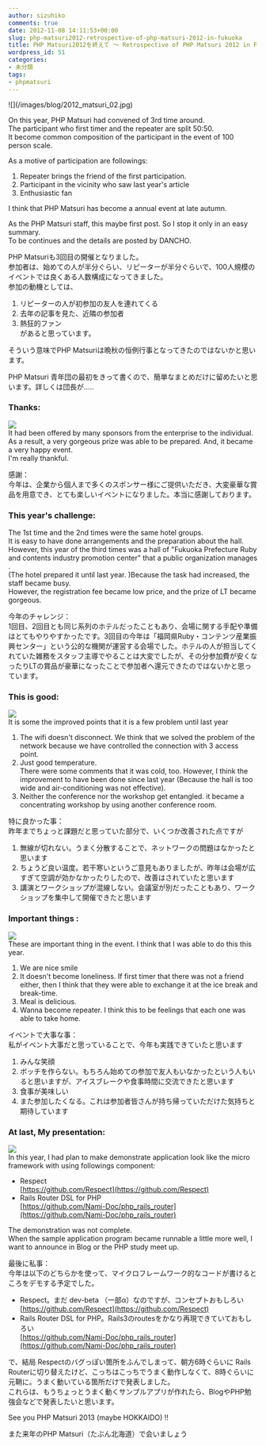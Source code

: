 ```yaml
---
author: sizuhiko
comments: true
date: 2012-11-08 14:11:53+00:00
slug: php-matsuri2012-retrospective-of-php-matsuri-2012-in-fukuoka
title: PHP Matsuri2012を終えて 〜 Retrospective of PHP Matsuri 2012 in Fukuoka
wordpress_id: 51
categories:
- 未分類
tags:
- phpmatsuri
---
```


<!-- more -->![](/images/blog/2012_matsuri_02.jpg)   
On this year, PHP Matsuri had convened of 3rd time around.   
The participant who first timer and the repeater are split 50:50.  
It become common composition of the participant in the event of 100 person scale.   
  
As a motive of participation are followings:  
1. Repeater brings the friend of the first participation.   
2. Participant in the vicinity who saw last year's article  
3. Enthusiastic fan  
  
I think that PHP Matsuri has become a annual event at late autumn.  
  
As the PHP Matsuri staff, this maybe first post. So I stop it only in an easy summary.   
To be continues and the details are posted by DANCHO.   
  


>   
PHP Matsuriも3回目の開催となりました。  
参加者は、始めての人が半分ぐらい、リピーターが半分ぐらいで、100人規模のイベントでは良くある人数構成になってきました。  
参加の動機としては、  
1. リピーターの人が初参加の友人を連れてくる  
2. 去年の記事を見た、近隣の参加者  
3. 熱狂的ファン  
があると思っています。  
  
そういう意味でPHP Matsuriは晩秋の恒例行事となってきたのではないかと思います。  
  
PHP Matsuri 青年団の最初をきって書くので、簡単なまとめだけに留めたいと思います。詳しくは団長が.....  


  
  


### Thanks:

  
![](/images/blog/2012_matsuri_03.jpg)   
It had been offered by many sponsors from the enterprise to the individual.   
As a result, a very gorgeous prize was able to be prepared. And, it became a very happy event.   
I'm really thankful.  
  


>   
感謝：  
今年は、企業から個人まで多くのスポンサー様にご提供いただき、大変豪華な賞品を用意でき、とても楽しいイベントになりました。本当に感謝しております。  


  
  


### This year's challenge:

  
The 1st time and the 2nd times were the same hotel groups.   
It is easy to have done arrangements and the preparation about the hall.   
However, this year of the third times was a hall of "Fukuoka Prefecture Ruby and contents industry promotion center" that a public organization manages .  
(The hotel prepared it until last year. )Because the task had increased, the staff became busy.   
However, the registration fee became low price, and the prize of LT became gorgeous.   
  


>   
今年のチャレンジ：  
1回目、2回目とも同じ系列のホテルだったこともあり、会場に関する手配や準備はとてもやりやすかったです。3回目の今年は「福岡県Ruby・コンテンツ産業振興センター」という公的な機関が運営する会場でした。ホテルの人が担当してくれていた雑務をスタッフ主導でやることは大変でしたが、その分参加費が安くなったりLTの賞品が豪華になったことで参加者へ還元できたのではないかと思っています。  


  
  


### This is good:

  
![](/images/blog/2012_matsuri_04.jpg)   
It is some the improved points that it is a few problem until last year  
1. The wifi doesn't disconnect. We think that we solved the problem of the network because we have controlled the connection with 3 access point.   
2. Just good temperature.   
There were some comments that it was cold, too. However, I think the improvement to have been done since last year (Because the hall is too wide and air-conditioning was not effective).   
3. Neither the conference nor the workshop get entangled. it became a concentrating workshop by using another conference room.   
  


>   
特に良かった事：  
昨年までちょっと課題だと思っていた部分で、いくつか改善された点ですが  
1. 無線が切れない。うまく分散することで、ネットワークの問題はなかったと思います  
2. ちょうど良い温度。若干寒いというご意見もありましたが、昨年は会場が広すぎて空調が効かなかったりしたので、改善はされていたと思います  
3. 講演とワークショップが混線しない。会議室が別だったこともあり、ワークショップを集中して開催できたと思います  


  
  


### Important things :

  
![](/images/blog/2012_matsuri_05.jpg)   
These are important thing in the event. I think that I was able to do this this year.   
1. We are nice smile  
2. It doesn't become loneliness. If first timer that there was not a friend either, then I think that they were able to exchange it at the ice break and break-time.   
3. Meal is delicious.   
4. Wanna become repeater. I think this to be feelings that each one was able to take home.   
  


>   
イベントで大事な事：  
私がイベント大事だと思っていることで、今年も実践できていたと思います  
1. みんな笑顔  
2. ボッチを作らない。もちろん始めての参加で友人もいなかったという人もいると思いますが、アイスブレークや食事時間に交流できたと思います  
3. 食事が美味しい  
4. また参加したくなる。これは参加者皆さんが持ち帰っていただけた気持ちと期待しています  


  
  


### At last, My presentation:

  
![](/images/blog/2012_matsuri_01.jpg)   
In this year, I had plan to make demonstrate application look like the micro framework with using followings component:  
  
* Respect  
[https://github.com/Respect](https://github.com/Respect)  
* Rails Router DSL for PHP  
[https://github.com/Nami-Doc/php_rails_router](https://github.com/Nami-Doc/php_rails_router)  
  
The demonstration was not complete.   
When the sample application program became runnable a little more well, I want to announce in Blog or the PHP study meet up.   
  


>   
最後に私事：  
今年は以下のどちらかを使って、マイクロフレームワーク的なコードが書けるところをデモする予定でした。  
  
* Respect。まだ dev-beta （一部α）なのですが、コンセプトおもしろい  
[https://github.com/Respect](https://github.com/Respect)  
* Rails Router DSL for PHP。Rails3のroutesをかなり再現できていておもしろい  
[https://github.com/Nami-Doc/php_rails_router](https://github.com/Nami-Doc/php_rails_router)  
  
で、結局 Respectのバグっぽい箇所をふんでしまって、朝方6時ぐらいに Rails Routerに切り替えたけど、こっちはこっちでうまく動作しなくて、8時ぐらいに元鞘に。うまく動いている箇所だけで発表しました。  
これらは、もうちょっとうまく動くサンプルアプリが作れたら、BlogやPHP勉強会などで発表したいと思います。  


  
  
See you PHP Matsuri 2013 (maybe HOKKAIDO) !!  
  


>   
また来年のPHP Matsuri（たぶん北海道）で会いましょう  


  
  

